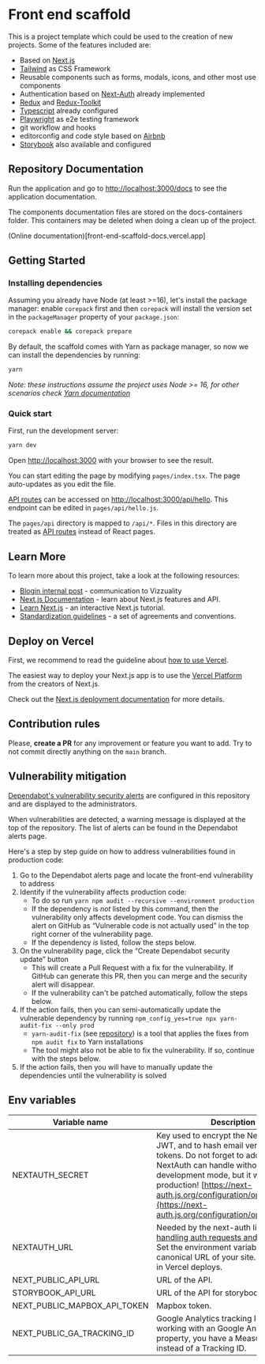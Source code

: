 # Front end scaffold

This is a project template which could be used to the creation of new projects. Some of the features included are:

- Based on [Next.js](https://nextjs.org/)
- [Tailwind](https://tailwindcss.com/) as CSS Framework
- Reusable components such as forms, modals, icons, and other most use components
- Authentication based on [Next-Auth](https://next-auth.js.org/) already implemented
- [Redux](https://redux.js.org/) and [Redux-Toolkit](https://redux-toolkit.js.org/)
- [Typescript](https://www.typescriptlang.org/) already configured
- [Playwright](https://playwright.dev/) as e2e testing framework
- git workflow and hooks
- editorconfig and code style based on [Airbnb](https://github.com/airbnb/javascript)
- [Storybook](https://storybook.js.org/) also available and configured

## Repository Documentation

Run the application and go to [http://localhost:3000/docs](http://localhost:3000/docs) to see the application documentation.

The components documentation files are stored on the docs-containers folder. This containers may be deleted when doing a clean up of the project.

(Online documentation)[front-end-scaffold-docs.vercel.app]

## Getting Started

### Installing dependencies

Assuming you already have Node (at least >=16), let's install the package manager: enable `corepack` first and then `corepack` will install the version set in the `packageManager` property of your `package.json`:

```bash
corepack enable && corepack prepare
```

By default, the scaffold comes with Yarn as package manager, so now we can install the dependencies by running:

```bash
yarn
```

_Note: these instructions assume the project uses Node >= 16, for other scenarios check [Yarn documentation](https://yarnpkg.com/getting-started/install)_

### Quick start

First, run the development server:

```bash
yarn dev
```

Open [http://localhost:3000](http://localhost:3000) with your browser to see the result.

You can start editing the page by modifying `pages/index.tsx`. The page auto-updates as you edit the file.

[API routes](https://nextjs.org/docs/api-routes/introduction) can be accessed on [http://localhost:3000/api/hello](http://localhost:3000/api/hello). This endpoint can be edited in `pages/api/hello.js`.

The `pages/api` directory is mapped to `/api/*`. Files in this directory are treated as [API routes](https://nextjs.org/docs/api-routes/introduction) instead of React pages.

## Learn More

To learn more about this project, take a look at the following resources:

- [Blogin internal post](https://vizzuality.blogin.co/posts/a-scaffold-to-rule-all-of-them-135768) - communication to Vizzuality
- [Next.js Documentation](https://nextjs.org/docs) - learn about Next.js features and API.
- [Learn Next.js](https://nextjs.org/learn) - an interactive Next.js tutorial.
- [Standardization guidelines](https://vizzuality.github.io/frontismos/docs/guidelines/standardization/) - a set of agreements and conventions.

## Deploy on Vercel

First, we recommend to read the guideline about [how to use Vercel](https://vizzuality.github.io/frontismos/docs/guidelines/vercel/).

The easiest way to deploy your Next.js app is to use the [Vercel Platform](https://vercel.com/new?utm_medium=default-template&filter=next.js&utm_source=create-next-app&utm_campaign=create-next-app-readme) from the creators of Next.js.

Check out the [Next.js deployment documentation](https://nextjs.org/docs/deployment) for more details.

## Contribution rules

Please, **create a PR** for any improvement or feature you want to add. Try to not commit directly anything on the `main` branch.

## Vulnerability mitigation

[Dependabot's vulnerability security alerts](https://docs.github.com/en/code-security/dependabot/dependabot-alerts/about-dependabot-alerts) are configured in this repository and are displayed to the administrators.

When vulnerabilities are detected, a warning message is displayed at the top of the repository. The list of alerts can be found in the Dependabot alerts page.

Here's a step by step guide on how to address vulnerabilities found in production code:

1. Go to the Dependabot alerts page and locate the front-end vulnerability to address
2. Identify if the vulnerability affects production code:
   - To do so run `yarn npm audit --recursive --environment production`
   - If the dependency is _not_ listed by this command, then the vulnerability only affects development code. You can dismiss the alert on GitHub as “Vulnerable code is not actually used” in the top right corner of the vulnerability page.
   - If the dependency _is_ listed, follow the steps below.
3. On the vulnerability page, click the “Create Dependabot security update” button
   - This will create a Pull Request with a fix for the vulnerability. If GitHub can generate this PR, then you can merge and the security alert will disappear.
   - If the vulnerability can't be patched automatically, follow the steps below.
4. If the action fails, then you can semi-automatically update the vulnerable dependency by running `npm_config_yes=true npx yarn-audit-fix --only prod`
   - `yarn-audit-fix` (see [repository](https://github.com/antongolub/yarn-audit-fix)) is a tool that applies the fixes from `npm audit fix` to Yarn installations
   - The tool might also not be able to fix the vulnerability. If so, continue with the steps below.
5. If the action fails, then you will have to manually update the dependencies until the vulnerability is solved

## Env variables

| Variable name                | Description                                                                                                                                                                                                                                                                                                   |         Default value |
| ---------------------------- | ------------------------------------------------------------------------------------------------------------------------------------------------------------------------------------------------------------------------------------------------------------------------------------------------------------- | --------------------: |
| NEXTAUTH_SECRET              | Key used to encrypt the NextAuth.js JWT, and to hash email verification tokens. Do not forget to add a secret. NextAuth can handle without it in development mode, but it won't in production! [https://next-auth.js.org/configuration/options#secret](https://next-auth.js.org/configuration/options#secret) |                       |
| NEXTAUTH_URL                 | Needed by the next-auth library for [handling auth requests and callbacks](https://next-auth.js.org/configuration/options#nextauth_url). Set the environment variable to the canonical URL of your site. Not needed in Vercel deploys.                                                                        |                       |
| NEXT_PUBLIC_API_URL          | URL of the API.                                                                                                                                                                                                                                                                                               | http://localhost:3000 |
| STORYBOOK_API_URL            | URL of the API for storybook.                                                                                                                                                                                                                                                                                 |                       |
| NEXT_PUBLIC_MAPBOX_API_TOKEN | Mapbox token.                                                                                                                                                                                                                                                                                                 |                       |
| NEXT_PUBLIC_GA_TRACKING_ID   | Google Analytics tracking ID. If you're working with an Google Analytics 4 property, you have a Measurement ID instead of a Tracking ID.                                                                                                                                                                      |                       |
